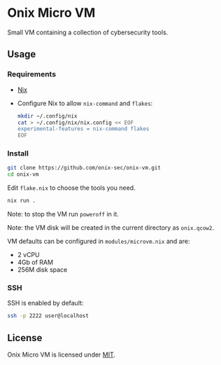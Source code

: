 # Onix Micro VM

Small VM containing a collection of cybersecurity tools.

## Usage

### Requirements

- [Nix](https://nixos.org/download/)
- Configure Nix to allow `nix-command` and `flakes`:

  ```bash
  mkdir ~/.config/nix
  cat > ~/.config/nix/nix.config << EOF
  experimental-features = nix-command flakes
  EOF
  ```

### Install

```bash
git clone https://github.com/onix-sec/onix-vm.git
cd onix-vm
```

Edit `flake.nix` to choose the tools you need.

```bash
nix run .
```

Note: to stop the VM run `poweroff` in it.

Note: the VM disk will be created in the current directory as `onix.qcow2`.

VM defaults can be configured in `modules/microvm.nix` and are:

- 2 vCPU
- 4Gb of RAM
- 256M disk space

### SSH

SSH is enabled by default:

```bash
ssh -p 2222 user@localhost
```

## License

Onix Micro VM is licensed under [MIT](./LICENSE).
